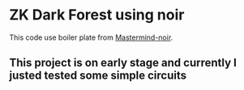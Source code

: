 # ZK Dark Forest using noir

This code use boiler plate from [Mastermind-noir](https://github.com/vezenovm/mastermind-noir).

## This project is on early stage and currently I justed tested some simple circuits
